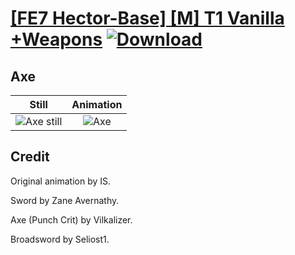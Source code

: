 # [\[FE7 Hector-Base\] \[M\] T1 Vanilla +Weapons](./) [![Download](https://img.shields.io/badge/Download--red?style=social&logo=github)](https://minhaskamal.github.io/DownGit/#/home?url=https://github.com/Klokinator/FE-Repo/tree/main/Battle%20Animations%2FLords%20-%20Vanilla%20and%20Custom%2F%5BFE7%20Hector-Base%5D%20%5BM%5D%20T1%20Vanilla%20%2BWeapons%2F3.%20Axe)

## Axe

| Still | Animation |
| :---: | :-------: |
| ![Axe still](./Axe_000.png) | ![Axe](./Axe.gif) |

## Credit

Original animation by IS.

Sword by Zane Avernathy.

Axe (Punch Crit) by Vilkalizer.

Broadsword by Seliost1.
